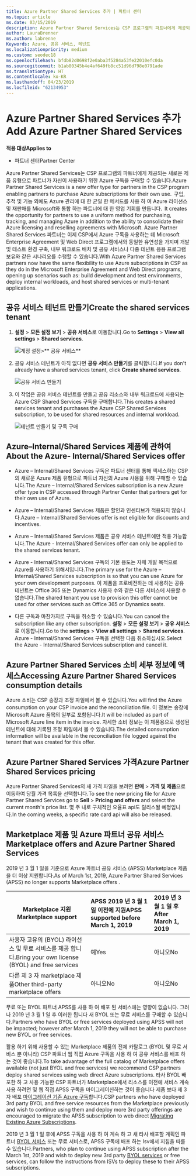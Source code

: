 ```yaml
---
title: Azure Partner Shared Services 추가 | 파트너 센터
ms.topic: article
ms.date: 03/15/2019
description: Azure Partner Shared Services는 CSP 프로그램의 파트너에게 제공되는 새로운 제품 유형으로 파트너가 자신이 사용하기 위한 Azure 구독을 구매할 수 있습니다.
author: LauraBrenner
ms.author: labrenne
Keywords: Azure, 공유 서비스, 테넌트
ms.localizationpriority: medium
ms.custom: seodec18
ms.openlocfilehash: bfdb82d0698f2e0aba3f5284a53fe22010efc0da
ms.sourcegitcommit: b1ab80345b4e4af649fb8cc51d96d798e0791ade
ms.translationtype: HT
ms.contentlocale: ko-KR
ms.lasthandoff: 04/23/2019
ms.locfileid: "62134953"
---
```

# <a name="add-azure-partner-shared-services"></a><span data-ttu-id="af376-104">Azure Partner Shared Services 추가</span><span class="sxs-lookup"><span data-stu-id="af376-104">Add Azure Partner Shared Services</span></span>

<span data-ttu-id="af376-105">**적용 대상**</span><span class="sxs-lookup"><span data-stu-id="af376-105">**Applies to**</span></span>

-  <span data-ttu-id="af376-106">파트너 센터</span><span class="sxs-lookup"><span data-stu-id="af376-106">Partner Center</span></span>

<span data-ttu-id="af376-107">Azure Partner Shared Services는 CSP 프로그램의 파트너에게 제공되는 새로운 제품 유형으로 파트너가 자신이 사용하기 위한 Azure 구독을 구매할 수 있습니다.</span><span class="sxs-lookup"><span data-stu-id="af376-107">Azure Partner Shared Services is a new offer type for partners in the CSP program enabling partners to purchase Azure subscriptions for their own use.</span></span><span data-ttu-id="af376-108">  구입, 추적 및 기능 외에도 Azure 관리에 대 한 균일 한 메서드를 사용 하 여 Azure 라이선스 및 재판매를 Microsoft와 통합 하는 파트너에 대 한 영업 기회를 만듭니다.</span><span class="sxs-lookup"><span data-stu-id="af376-108">  It creates the opportunity for partners to use a uniform method for purchasing, tracking, and managing Azure in addition to the ability to consolidate their Azure licensing and reselling agreements with Microsoft.</span></span> <span data-ttu-id="af376-109">Azure Partner Shared Services 파트너는 이제 CSP에서 Azure 구독을 사용하는 데 Microsoft Enterprise Agreement 및 Web Direct 프로그램에서와 동일한 유연성을 가지며 개발 및 테스트 환경 구축, 내부 워크로드 배치 및 공유 서비스나 다중 테넌트 응용 프로그램 보유와 같은 시나리오를 수행할 수 있습니다.</span><span class="sxs-lookup"><span data-stu-id="af376-109">With Azure Partner Shared Services partners now have the same flexibility to use Azure subscriptions in CSP as they do in the Microsoft Enterprise Agreement and Web Direct programs, opening up scenarios such as:  build development and test environments, deploy internal workloads, and host shared services or multi-tenant applications.</span></span>  

## <a name="create-the-shared-services-tenant"></a><span data-ttu-id="af376-110">공유 서비스 테넌트 만들기</span><span class="sxs-lookup"><span data-stu-id="af376-110">Create the shared services tenant</span></span>

1. <span data-ttu-id="af376-111">**설정** > **모든 설정 보기** > **공유 서비스**로 이동합니다.</span><span class="sxs-lookup"><span data-stu-id="af376-111">Go to **Settings** > **View all settings** > **Shared services**.</span></span>

    ![**계정 설정**>\*\* 공유 서비스\*\*](images/sharedservices2.png)

2. <span data-ttu-id="af376-113">공유 서비스 테넌트가 아직 없다면 **공유 서비스 만들기**를 클릭합니다.</span><span class="sxs-lookup"><span data-stu-id="af376-113">If you don't already have a shared services tenant, click **Create shared services**.</span></span>

    ![공유 서비스 만들기](images/sharedservices3.png)

3. <span data-ttu-id="af376-115">이 작업은 공유 서비스 테넌트를 만들고 공유 리소스와 내부 워크로드에 사용되는 Azure CSP Shared Services 구독을 구매합니다.</span><span class="sxs-lookup"><span data-stu-id="af376-115">This creates a shared services tenant and purchases the Azure CSP Shared Services subscription, to be used for shared resources and internal workload.</span></span>

    ![테넌트 만들기 및 구독 구매](images/sharedservices5.png)

## <a name="about-the-azure--internalshared-services-offer"></a><span data-ttu-id="af376-117">Azure–Internal/Shared Services 제품에 관하여</span><span class="sxs-lookup"><span data-stu-id="af376-117">About the Azure- Internal/Shared Services offer</span></span>

- <span data-ttu-id="af376-118">Azure – Internal/Shared Services 구독은 파트너 센터를 통해 액세스하는 CSP의 새로운 Azure 제품 유형으로 파트너 자신의 Azure 사용을 위해 구매할 수 있습니다.</span><span class="sxs-lookup"><span data-stu-id="af376-118">The Azure – Internal/Shared Services subscription is a new Azure offer type in CSP accessed through Partner Center that partners get for their own use of Azure.</span></span> 

- <span data-ttu-id="af376-119">Azure – Internal/Shared Services 제품은 할인과 인센티브가 적용되지 않습니다.</span><span class="sxs-lookup"><span data-stu-id="af376-119">Azure – Internal/Shared Services offer is not eligible for discounts and incentives.</span></span>

- <span data-ttu-id="af376-120">Azure – Internal/Shared Services 제품은 공유 서비스 테넌트에만 적용 가능합니다.</span><span class="sxs-lookup"><span data-stu-id="af376-120">The Azure - Internal/Shared Services offer can only be applied to the shared services tenant.</span></span>

- <span data-ttu-id="af376-121">Azure - Internal/Shared Services 구독의 기본 용도는 자체 개발 목적으로 Azure를 사용하기 위해서입니다.</span><span class="sxs-lookup"><span data-stu-id="af376-121">The primary use for the Azure – Internal/Shared Services subscription is so that you can use Azure for your own development purposes.</span></span> <span data-ttu-id="af376-122">이 제품을 프로비전하는 데 사용하는 공유 테넌트는 Office 365 또는 Dynamics 사용자 수와 같은 다른 서비스에 사용할 수 없습니다.</span><span class="sxs-lookup"><span data-stu-id="af376-122">The shared tenant you use to provision this offer cannot be used for other services such as Office 365 or Dynamics seats.</span></span> 

- <span data-ttu-id="af376-123">다른 구독과 마찬가지로 구독을 취소할 수 있습니다.</span><span class="sxs-lookup"><span data-stu-id="af376-123">You can cancel the subscription like any other subscription.</span></span> <span data-ttu-id="af376-124">**설정** > **모든 설정 보기** > **공유 서비스**로 이동합니다.</span><span class="sxs-lookup"><span data-stu-id="af376-124">Go to the **settings** > **View all settings** > **Shared services**.</span></span> <span data-ttu-id="af376-125">Azure - Internal/Shared Services 구독을 선택한 다음 취소하십시오.</span><span class="sxs-lookup"><span data-stu-id="af376-125">Select the Azure - Internal/Shared Services subscription and cancel it.</span></span>

## <a name="accessing-azure-partner-shared-services-consumption-details"></a><span data-ttu-id="af376-126">Azure Partner Shared Services 소비 세부 정보에 액세스</span><span class="sxs-lookup"><span data-stu-id="af376-126">Accessing Azure Partner Shared Services consumption details</span></span>

<span data-ttu-id="af376-127">Azure 소비는 CSP 송장과 조정 파일에서 볼 수 있습니다.</span><span class="sxs-lookup"><span data-stu-id="af376-127">You will find the Azure consumption on your CSP invoice and the reconciliation file.</span></span> <span data-ttu-id="af376-128">이 정보는 송장에 Microsoft Azure 품목의 일부로 포함됩니다.</span><span class="sxs-lookup"><span data-stu-id="af376-128">It will be included as part of Microsoft Azure line item in the invoice.</span></span> <span data-ttu-id="af376-129">자세한 소비 정보는 이 제품용으로 생성된 테넌트에 대해 기록된 조정 파일에서 볼 수 있습니다.</span><span class="sxs-lookup"><span data-stu-id="af376-129">The detailed consumption information will be available in the reconciliation file logged against the tenant that was created for this offer.</span></span> 

## <a name="azure-partner-shared-services-pricing"></a><span data-ttu-id="af376-130">Azure Partner Shared Services 가격</span><span class="sxs-lookup"><span data-stu-id="af376-130">Azure Partner Shared Services pricing</span></span>

<span data-ttu-id="af376-131">Azure Partner Shared Services의 새 가격 파일을 보려면 **판매** > **가격 및 제품**으로 이동하여 당월 가격 목록을 선택합니다.</span><span class="sxs-lookup"><span data-stu-id="af376-131">To see the new pricing file for Azure Partner Shared Services go to **Sell** > **Pricing and offers** and select the current month's price list.</span></span> <span data-ttu-id="af376-132">몇 주 내로 구체적인 요율표 api도 릴리스될 예정입니다.</span><span class="sxs-lookup"><span data-stu-id="af376-132">In the coming weeks, a specific rate card api will also be released.</span></span>

## <a name="marketplace-offers-and-azure-partner-shared-services"></a><span data-ttu-id="af376-133">Marketplace 제품 및 Azure 파트너 공유 서비스</span><span class="sxs-lookup"><span data-stu-id="af376-133">Marketplace offers and Azure Partner Shared Services</span></span>

<span data-ttu-id="af376-134">2019 년 3 월 1 일을 기준으로 Azure 파트너 공유 서비스 (APSS) Marketplace 제품을 더 이상 지원합니다.</span><span class="sxs-lookup"><span data-stu-id="af376-134">As of March 1st, 2019, Azure Partner Shared Services (APSS) no longer supports Marketplace offers .</span></span>   

|<span data-ttu-id="af376-135">**Marketplace 지원**</span><span class="sxs-lookup"><span data-stu-id="af376-135">**Marketplace support**</span></span>   |<span data-ttu-id="af376-136">**APSS 2019 년 3 월 1 일 이전에 지원**</span><span class="sxs-lookup"><span data-stu-id="af376-136">**APSS supported before March 1, 2019**</span></span>|<span data-ttu-id="af376-137">**2019 년 3 월 1 일 후**</span><span class="sxs-lookup"><span data-stu-id="af376-137">**After March 1, 2019**</span></span>|
|---------------------------|:----------------------------|:-------------------|
|<span data-ttu-id="af376-138">사용자 고유의 (BYOL) 라이선스 및 무료 서비스를 제공 합니다.</span><span class="sxs-lookup"><span data-stu-id="af376-138">Bring your own license (BYOL) and free services</span></span>   | <span data-ttu-id="af376-139">예</span><span class="sxs-lookup"><span data-stu-id="af376-139">Yes</span></span>   | <span data-ttu-id="af376-140">아니오</span><span class="sxs-lookup"><span data-stu-id="af376-140">No</span></span>|
|<span data-ttu-id="af376-141">다른 제 3 자 marketplace 제품</span><span class="sxs-lookup"><span data-stu-id="af376-141">Other third-party marketplace offers</span></span>   | <span data-ttu-id="af376-142">아니오</span><span class="sxs-lookup"><span data-stu-id="af376-142">No</span></span>   |<span data-ttu-id="af376-143">아니오</span><span class="sxs-lookup"><span data-stu-id="af376-143">No</span></span>|


<span data-ttu-id="af376-144">무료 또는 BYOL 파트너 APSS를 사용 하 여 배포 된 서비스에는 영향이 없습니다. 그러나 2019 년 3 월 1 일 후 이러한 됩니다 새 BYOL 또는 무료 서비스를 구매할 수 있습니다.</span><span class="sxs-lookup"><span data-stu-id="af376-144">Partners who have BYOL or free services deployed using APSS will not be impacted; however after  March 1, 2019 they will not be able to purchase new BYOL or free services.</span></span> 

<span data-ttu-id="af376-145">활용 하기 위해 사용할 수 있는 Marketplace 제품의 전체 카탈로그 (BYOL 및 무료 서비스 뿐 아니라) CSP 파트너 웹 직접 Azure 구독을 사용 하 여 공유 서비스를 배포 하는 것이 좋습니다.</span><span class="sxs-lookup"><span data-stu-id="af376-145">To take advantage of the full catalog of Marketplace offers available (not just BYOL and free services) we recommend CSP partners deploy shared services using web direct Azure subscriptions.</span></span>  <span data-ttu-id="af376-146">타사 BYOL 배포한 하 고 사용 가능한 CSP 파트너가 Marketplace에서 리소스를 이전에 서비스 계속 사용 하려면 및 웹 직접 APSS 구독을 마이그레이션하는 것이 좋습니다 제품 보다 제 3 자 배포 [마이그레이션 기존 Azure 구독](https://docs.microsoft.com/azure/cloud-solution-provider/migration/migration#migrating-existing-azure-subscriptions)합니다.</span><span class="sxs-lookup"><span data-stu-id="af376-146">CSP partners who have deployed 3rd party BYOL and free service resources from the Marketplace previously and wish to continue using them and deploy more 3rd party offerings are encouraged to migrate the APSS subscription to web direct [Migrating Existing Azure Subscriptions](https://docs.microsoft.com/azure/cloud-solution-provider/migration/migration#migrating-existing-azure-subscriptions).</span></span>

<span data-ttu-id="af376-147">2019 년 3 월 1 일 후에 APSS 구독을 사용 하 여 계속 하 고 새 타사 배포할 계획인 파트너 [BYOL 서비스](https://azuremarketplace.microsoft.com/marketplace/apps?filters=byol) 또는 무료 서비스로, APSS 구독에 배포 하는 Isv에서 지침을 따를 수 있습니다.</span><span class="sxs-lookup"><span data-stu-id="af376-147">Partners, who plan to continue using APSS subscription after the March 1st, 2019 and wish to deploy new 3rd party [BYOL services](https://azuremarketplace.microsoft.com/marketplace/apps?filters=byol) or free services, can follow the instructions from ISVs to deploy these to their APSS subscriptions.</span></span>

